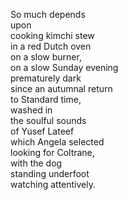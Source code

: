 So much depends  
upon  
cooking kimchi stew  
in a red Dutch oven  
on a slow burner,  
on a slow Sunday evening  
prematurely dark  
since an autumnal return  
to Standard time,  
washed in  
the soulful sounds  
of Yusef Lateef  
which Angela selected  
looking for Coltrane,  
with the dog  
standing underfoot  
watching attentively.  

